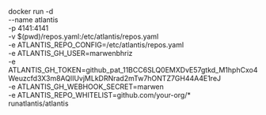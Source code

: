 docker run -d \
  --name atlantis \
  -p 4141:4141 \
  -v $(pwd)/repos.yaml:/etc/atlantis/repos.yaml \
  -e ATLANTIS_REPO_CONFIG=/etc/atlantis/repos.yaml \
  -e ATLANTIS_GH_USER=marwenbhriz \
  -e ATLANTIS_GH_TOKEN=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 \
  -e ATLANTIS_GH_WEBHOOK_SECRET=marwen \
  -e ATLANTIS_REPO_WHITELIST=github.com/your-org/* \
  runatlantis/atlantis
